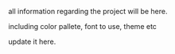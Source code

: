 all information regarding the project will be here.

including color pallete, font to use, theme etc

update it here.